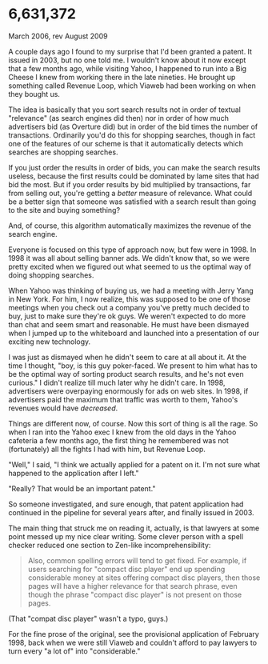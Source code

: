 # 6,631,372

March 2006, rev August 2009

A couple days ago I found to my surprise that I'd been granted a patent. It issued in 2003, but no one told me. I wouldn't know about it now except that a few months ago, while visiting Yahoo, I happened to run into a Big Cheese I knew from working there in the late nineties. He brought up something called Revenue Loop, which Viaweb had been working on when they bought us.

The idea is basically that you sort search results not in order of textual "relevance" (as search engines did then) nor in order of how much advertisers bid (as Overture did) but in order of the bid times the number of transactions. Ordinarily you'd do this for shopping searches, though in fact one of the features of our scheme is that it automatically detects which searches are shopping searches.

If you just order the results in order of bids, you can make the search results useless, because the first results could be dominated by lame sites that had bid the most. But if you order results by bid multiplied by transactions, far from selling out, you're getting a *better* measure of relevance. What could be a better sign that someone was satisfied with a search result than going to the site and buying something?

And, of course, this algorithm automatically maximizes the revenue of the search engine.

Everyone is focused on this type of approach now, but few were in 1998. In 1998 it was all about selling banner ads. We didn't know that, so we were pretty excited when we figured out what seemed to us the optimal way of doing shopping searches.

When Yahoo was thinking of buying us, we had a meeting with Jerry Yang in New York. For him, I now realize, this was supposed to be one of those meetings when you check out a company you've pretty much decided to buy, just to make sure they're ok guys. We weren't expected to do more than chat and seem smart and reasonable. He must have been dismayed when I jumped up to the whiteboard and launched into a presentation of our exciting new technology.

I was just as dismayed when he didn't seem to care at all about it. At the time I thought, "boy, is this guy poker-faced. We present to him what has to be the optimal way of sorting product search results, and he's not even curious." I didn't realize till much later why he didn't care. In 1998, advertisers were overpaying enormously for ads on web sites. In 1998, if advertisers paid the maximum that traffic was worth to them, Yahoo's revenues would have *decreased*.

Things are different now, of course. Now this sort of thing is all the rage. So when I ran into the Yahoo exec I knew from the old days in the Yahoo cafeteria a few months ago, the first thing he remembered was not (fortunately) all the fights I had with him, but Revenue Loop.

"Well," I said, "I think we actually applied for a patent on it. I'm not sure what happened to the application after I left."

"Really? That would be an important patent."

So someone investigated, and sure enough, that patent application had continued in the pipeline for several years after, and finally issued in 2003.

The main thing that struck me on reading it, actually, is that lawyers at some point messed up my nice clear writing. Some clever person with a spell checker reduced one section to Zen-like incomprehensibility:

> Also, common spelling errors will tend to get fixed. For example, if users searching for "compact disc player" end up spending considerable money at sites offering compact disc players, then those pages will have a higher relevance for that search phrase, even though the phrase "compact disc player" is not present on those pages.

(That "compat disc player" wasn't a typo, guys.)

For the fine prose of the original, see the provisional application of February 1998, back when we were still Viaweb and couldn't afford to pay lawyers to turn every "a lot of" into "considerable."